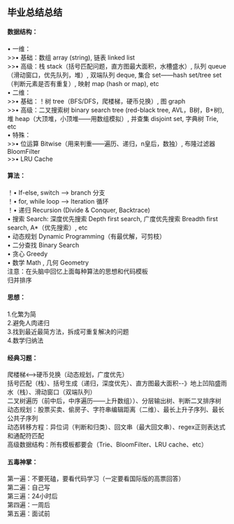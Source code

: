 ## 毕业总结总结
#### 数据结构：  
• 一维：   
	>>• 基础：数组 array (string), 链表 linked list  
	>>• 高级：栈 stack（括号匹配问题，直方图最大面积，水槽盛水）, 队列 queue（滑动窗口，优先队列，堆）, 双端队列 deque, 集合 set——hash set/tree set（判断元素是否有重复）, 映射 map (hash or map), etc  
• 二维：  
	>>• 基础：！树 tree（BFS/DFS，爬楼梯，硬币兑换）, 图 graph  
	>>• 高级：二叉搜索树 binary search tree (red-black tree, AVL，B树，B+树), 堆 heap（大顶堆，小顶堆——用数组模拟）, 并查集 disjoint set, 字典树 Trie, etc  
• 特殊：  
	>>• 位运算 Bitwise（用来判重——遍历、递归，n皇后，数独）, 布隆过滤器 BloomFilter  
	>>• LRU Cache  
      
#### 算法：  
！• If-else, switch —> branch     分支  
！• for, while loop —> Iteration  循环  
！• 递归 Recursion (Divide & Conquer, Backtrace)  
• 搜索 Search: 深度优先搜索 Depth first search, 广度优先搜索 Breadth first search, A*（优先搜索）, etc  
• 动态规划 Dynamic Programming（有最优解，可剪枝）  
• 二分查找 Binary Search  
• 贪心 Greedy  
• 数学 Math , 几何 Geometry  
    注意：在头脑中回忆上面每种算法的思想和代码模板  
    归并排序  
      
#### 思想：  
1.化繁为简  
2.避免人肉递归  
3.找到最近最简方法，拆成可重复解决的问题  
4.数学归纳法   
  
#### 经典习题：  
爬楼梯<——>硬币兑换（动态规划，广度优先）  
括号匹配（栈）、括号⽣成（递归，深度优先）、直⽅图最⼤⾯积--》地上凹陷盛雨水（栈）、滑动窗⼝（双端队列）  
⼆叉树遍历（前中后，中序遍历——上升数组））、分层输出树、判断⼆叉排序树  
动态规划：股票买卖、偷房⼦、字符串编辑距离（二维）、最⻓上升⼦序列、最⻓公共⼦序列  
动态转移方程：异位词（判断和归类）、回⽂串（最⼤回⽂串）、regex正则表达式和通配符匹配  
⾼级数据结构：所有模板都要会（Trie、BloomFilter、LRU cache、etc）  
  
#### 五毒神掌：  
第⼀遍：不要死磕，要看代码学习（⼀定要看国际版的⾼票回答）  
第⼆遍：⾃⼰写  
第三遍：24⼩时后  
第四遍：⼀周后  
第五遍：⾯试前  

 


